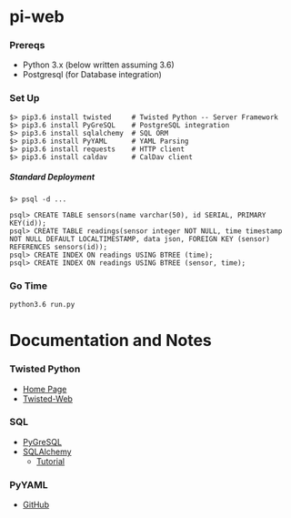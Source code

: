 # pi-web

### Prereqs

* Python 3.x (below written assuming 3.6)
* Postgresql (for Database integration)

### Set Up 

```
$> pip3.6 install twisted     # Twisted Python -- Server Framework
$> pip3.6 install PyGreSQL    # PostgreSQL integration
$> pip3.6 install sqlalchemy  # SQL ORM
$> pip3.6 install PyYAML      # YAML Parsing
$> pip3.6 install requests    # HTTP client
$> pip3.6 install caldav      # CalDav client
```

##### Standard Deployment

```
$> psql -d ...

psql> CREATE TABLE sensors(name varchar(50), id SERIAL, PRIMARY KEY(id));
psql> CREATE TABLE readings(sensor integer NOT NULL, time timestamp NOT NULL DEFAULT LOCALTIMESTAMP, data json, FOREIGN KEY (sensor) REFERENCES sensors(id));
psql> CREATE INDEX ON readings USING BTREE (time);
psql> CREATE INDEX ON readings USING BTREE (sensor, time);
```

### Go Time

```
python3.6 run.py
```

# Documentation and Notes

### Twisted Python

* [Home Page](http://twistedmatrix.com)
* [Twisted-Web](http://twistedmatrix.com/documents/current/web/howto/using-twistedweb.html)

### SQL

* [PyGreSQL](http://www.pygresql.org/)
* [SQLAlchemy](http://www.sqlalchemy.org/)
   * [Tutorial](http://docs.sqlalchemy.org/en/rel_1_1/core/tutorial.html)

### PyYAML

* [GitHub](https://github.com/yaml/pyyaml)
